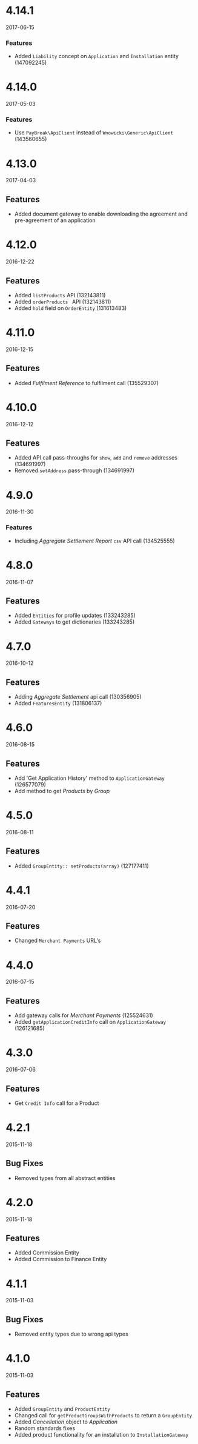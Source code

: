 # 4.14.1
2017-06-15

### Features
- Added `Liability` concept on `Application` and `Installation` entity (147092245)

# 4.14.0
2017-05-03

### Features
- Use `PayBreak\ApiClient` instead of `Wnowicki\Generic\ApiClient` (143560655)

# 4.13.0
2017-04-03

## Features
- Added document gateway to enable downloading the agreement and pre-agreement of an application

# 4.12.0
2016-12-22

## Features 
- Added `listProducts` API (132143811)
- Added `orderProducts ` API (132143811)
- Added `hold` field on `OrderEntity` (131613483)

# 4.11.0
2016-12-15

## Features
- Added *Fulfilment Reference* to fulfilment call (135529307)

# 4.10.0
2016-12-12

## Features
- Added API call pass-throughs for `show`, `add` and `remove` addresses (134691997)
- Removed `setAddress` pass-through (134691997)

# 4.9.0
2016-11-30

### Features
- Including *Aggregate Settlement Report* `csv` API call (134525555)

# 4.8.0
2016-11-07

## Features
- Added `Entities` for profile updates (133243285)
- Added `Gateways` to get dictionaries (133243285)

# 4.7.0
2016-10-12

## Features
- Adding *Aggregate Settlement* api call (130356905)
- Added `FeaturesEntity` (131806137)

# 4.6.0
2016-08-15

## Features
- Add 'Get Application History' method to `ApplicationGateway` (126577079)
- Add method to get *Products* by *Group*

# 4.5.0
2016-08-11

## Features
- Added `GroupEntity:: setProducts(array)` (127177411)

# 4.4.1
2016-07-20

## Features
- Changed `Merchant Payments` URL's

# 4.4.0
2016-07-15

## Features
- Add gateway calls for *Merchant Payments* (125524631)
- Added `getApplicationCreditInfo` call on `ApplicationGateway` (126121685)

# 4.3.0
2016-07-06

## Features
- Get `Credit Info` call for a Product

# 4.2.1
2015-11-18

## Bug Fixes
- Removed types from all abstract entities

# 4.2.0
2015-11-18

## Features
- Added Commission Entity
- Added Commission to Finance Entity

# 4.1.1
2015-11-03

## Bug Fixes
- Removed entity types due to wrong api types

# 4.1.0
2015-11-03

## Features
- Added `GroupEntity` and `ProductEntity`
- Changed call for `getProductGroupsWithProducts` to return a `GroupEntity`
- Added *Cancellation* object to *Application*
- Random standards fixes
- Added product functionality for an installation to `InstallationGateway`

